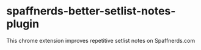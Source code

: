 # spaffnerds-better-setlist-notes-plugin
This chrome extension improves repetitive setlist notes on Spaffnerds.com
